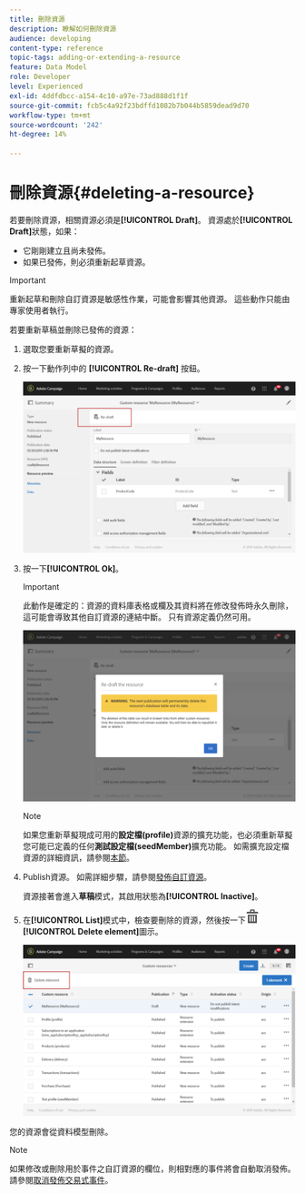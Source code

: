 ```yaml
---
title: 刪除資源
description: 瞭解如何刪除資源
audience: developing
content-type: reference
topic-tags: adding-or-extending-a-resource
feature: Data Model
role: Developer
level: Experienced
exl-id: 4ddfdbcc-a154-4c10-a97e-73ad888d1f1f
source-git-commit: fcb5c4a92f23bdffd1082b7b044b5859dead9d70
workflow-type: tm+mt
source-wordcount: '242'
ht-degree: 14%

---
```


# 刪除資源{#deleting-a-resource}

若要刪除資源，相關資源必須是&#x200B;**[!UICONTROL Draft]**。 資源處於&#x200B;**[!UICONTROL Draft]**&#x200B;狀態，如果：

* 它剛剛建立且尚未發佈。
* 如果已發佈，則必須重新起草資源。

>[!IMPORTANT]
>
>重新起草和刪除自訂資源是敏感性作業，可能會影響其他資源。 這些動作只能由專家使用者執行。

若要重新草稿並刪除已發佈的資源：

1. 選取您要重新草擬的資源。
1. 按一下動作列中的 **[!UICONTROL Re-draft]** 按鈕。

   ![](assets/schema_extension_uc26.png)

1. 按一下&#x200B;**[!UICONTROL Ok]**。

   >[!IMPORTANT]
   >
   >此動作是確定的：資源的資料庫表格或欄及其資料將在修改發佈時永久刪除，這可能會導致其他自訂資源的連結中斷。 只有資源定義仍然可用。

   ![](assets/schema_extension_uc27.png)

   >[!NOTE]
   >
   >如果您重新草擬現成可用的&#x200B;**設定檔(profile)**&#x200B;資源的擴充功能，也必須重新草擬您可能已定義的任何&#x200B;**測試設定檔(seedMember)**&#x200B;擴充功能。 如需擴充設定檔資源的詳細資訊，請參閱[本節](../../developing/using/extending-the-profile-resource-with-a-new-field.md)。

1. Publish資源。 如需詳細步驟，請參閱[發佈自訂資源](../../developing/using/updating-the-database-structure.md#publishing-a-custom-resource)。

   資源接著會進入&#x200B;**草稿**&#x200B;模式，其啟用狀態為&#x200B;**[!UICONTROL Inactive]**。

1. 在&#x200B;**[!UICONTROL List]**&#x200B;模式中，檢查要刪除的資源，然後按一下![](assets/delete_darkgrey-24px.png) **[!UICONTROL Delete element]**&#x200B;圖示。

   ![](assets/schema_extension_uc28.png)

您的資源會從資料模型刪除。

>[!NOTE]
>
>如果修改或刪除用於事件之自訂資源的欄位，則相對應的事件將會自動取消發佈。請參閱[取消發佈交易式事件](../../channels/using/publishing-transactional-event.md#unpublishing-an-event)。

